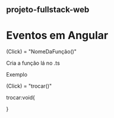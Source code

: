 ## projeto-fullstack-web

# Eventos em Angular

(Click) = "NomeDaFunção()"

Cria a função lá no .ts

Exemplo 

(Click) = "trocar()"

trocar:void{

}
